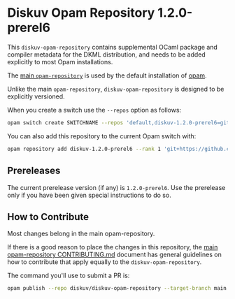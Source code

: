 # Diskuv Opam Repository 1.2.0-prerel6

This `diskuv-opam-repository` contains supplemental OCaml package and compiler
metadata for the DKML distribution, and needs to be added explicitly to most
Opam installations.

The [main `opam-repository`](https://github.com/ocaml/opam-repository)
is used by the default installation of [opam](https://opam.ocaml.org/).

Unlike the main `opam-repository`, `diskuv-opam-repository` is designed to
be explicitly versioned.

When you create a switch use the `--repos` option as follows:

```bash
opam switch create SWITCHNAME --repos 'default,diskuv-1.2.0-prerel6=git+https://github.com/diskuv/diskuv-opam-repository.git#1.2.0-prerel6' 4.12.1
```

You can also add this repository to the current Opam switch with:

```bash
opam repository add diskuv-1.2.0-prerel6 --rank 1 'git+https://github.com/diskuv/diskuv-opam-repository.git#1.2.0-prerel6'
```

## Prereleases

The current prerelease version (if any) is `1.2.0-prerel6`. Use the prerelease only if you have been given
special instructions to do so.

## How to Contribute

Most changes belong in the main opam-repository.

If there is a good reason to place the changes in this repository, the
[main opam-repository CONTRIBUTING.md](https://github.com/ocaml/opam-repository/blob/master/CONTRIBUTING.md)
document has general guidelines on how to contribute that apply equally to
the `diskuv-opam-repository`.

The command you'll use to submit a PR is:

```bash
opam publish --repo diskuv/diskuv-opam-repository --target-branch main
```
